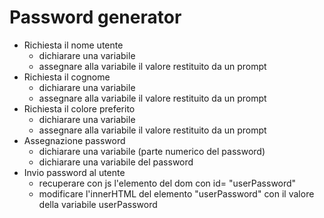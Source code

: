 # Password generator 

- Richiesta il nome utente
    - dichiarare una variabile
    - assegnare alla variabile il valore restituito da un prompt
- Richiesta il cognome
    - dichiarare una variabile
    - assegnare alla variabile il valore restituito da un prompt
- Richiesta il colore preferito
    - dichiarare una variabile
    - assegnare alla variabile il valore restituito da un prompt
- Assegnazione password 
    - dichiarare una variabile (parte numerico del password) 
    - dichiarare una variabile del password
- Invio password al utente
    - recuperare con js l'elemento del dom con id= "userPassword"
    - modificare l'innerHTML del elemento "userPassword" con il valore della variabile userPassword